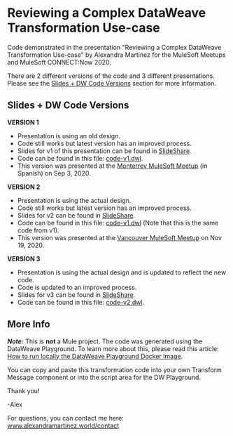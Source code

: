 # Reviewing a Complex DataWeave Transformation Use-case

Code demonstrated in the presentation "Reviewing a Complex DataWeave Transformation Use-case" by Alexandra Martinez for the MuleSoft Meetups and MuleSoft CONNECT:Now 2020.

There are 2 different versions of the code and 3 different presentations. Please see the [Slides + DW Code Versions](#slides-dw-code-versions) section for more information.

## Slides + DW Code Versions

**VERSION 1**
- Presentation is using an old design.
- Code still works but latest version has an improved process.
- Slides for v1 of this presentation can be found in [SlideShare](https://www.slideshare.net/AlexandraNahomiMartn/reviewing-a-complex-dataweave-transformation-usecas).
- Code can be found in this file: [code-v1.dwl](code-v1.dwl).
- This version was presented at the [Monterrey MuleSoft Meetup](https://meetups.mulesoft.com/events/details/mulesoft-monterrey-presents-spanish-meetup-reviewing-a-complex-dataweave-transformation-use-case-by-alexandra-martinez/) (in Spanish) on Sep 3, 2020.

**VERSION 2**
- Presentation is using the actual design.
- Code still works but latest version has an improved process.
- Slides for v2 can be found in [SlideShare](https://www.slideshare.net/AlexandraNahomiMartn/reviewing-a-complex-dataweave-transformation-usecase-v2).
- Code can be found in this file: [code-v1.dwl](code-v1.dwl) (Note that this is the same code from v1).
- This version was presented at the [Vancouver MuleSoft Meetup](https://meetups.mulesoft.com/events/details/mulesoft-vancouver-presents-reviewing-dataweave-transformation/) on Nov 19, 2020.

**VERSION 3**
- Presentation is using the actual design and is updated to reflect the new code.
- Code is updated to an improved process.
- Slides for v3 can be found in [SlideShare](https://www.slideshare.net/AlexandraNahomiMartn/reviewing-a-complex-dataweave-transformation-use-case-v3).
- Code can be found in this file: [code-v2.dwl](code-v2.dwl).

## More Info

***Note:*** This is **not** a Mule project. The code was generated using the DataWeave Playground. To learn more about this, please read this article: [How to run locally the DataWeave Playground Docker Image](https://www.prostdev.com/post/how-to-run-locally-the-dataweave-playground-docker-image).

You can copy and paste this transformation code into your own Transform Message component or into the script area for the DW Playground.

Thank you!

-Alex

For questions, you can contact me here: www.alexandramartinez.world/contact
